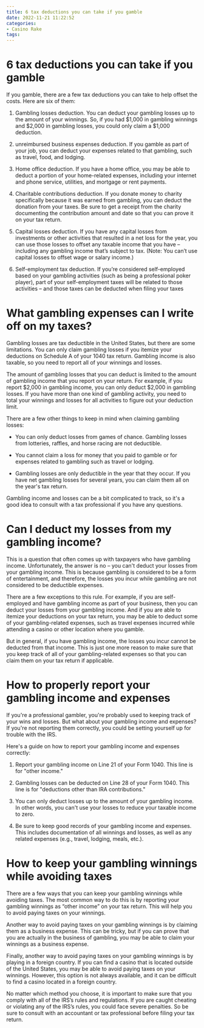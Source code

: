 ```yaml
---
title: 6 tax deductions you can take if you gamble
date: 2022-11-21 11:22:52
categories:
- Casino Rake
tags:
---
```



#  6 tax deductions you can take if you gamble

If you gamble, there are a few tax deductions you can take to help offset the costs. Here are six of them:

1. Gambling losses deduction. You can deduct your gambling losses up to the amount of your winnings. So, if you had $1,000 in gambling winnings and $2,000 in gambling losses, you could only claim a $1,000 deduction.

2. unreimbursed business expenses deduction. If you gamble as part of your job, you can deduct your expenses related to that gambling, such as travel, food, and lodging.

3. Home office deduction. If you have a home office, you may be able to deduct a portion of your home-related expenses, including your internet and phone service, utilities, and mortgage or rent payments.

4. Charitable contributions deduction. If you donate money to charity specifically because it was earned from gambling, you can deduct the donation from your taxes. Be sure to get a receipt from the charity documenting the contribution amount and date so that you can prove it on your tax return.

5. Capital losses deduction. If you have any capital losses from investments or other activities that resulted in a net loss for the year, you can use those losses to offset any taxable income that you have – including any gambling income that’s subject to tax. (Note: You can’t use capital losses to offset wage or salary income.)

6. Self-employment tax deduction. If you’re considered self-employed based on your gambling activities (such as being a professional poker player), part of your self-employment taxes will be related to those activities – and those taxes can be deducted when filing your taxes

#  What gambling expenses can I write off on my taxes?

Gambling losses are tax deductible in the United States, but there are some limitations. You can only claim gambling losses if you itemize your deductions on Schedule A of your 1040 tax return. Gambling income is also taxable, so you need to report all of your winnings and losses.

The amount of gambling losses that you can deduct is limited to the amount of gambling income that you report on your return. For example, if you report $2,000 in gambling income, you can only deduct $2,000 in gambling losses. If you have more than one kind of gambling activity, you need to total your winnings and losses for all activities to figure out your deduction limit.

There are a few other things to keep in mind when claiming gambling losses:

- You can only deduct losses from games of chance. Gambling losses from lotteries, raffles, and horse racing are not deductible.

- You cannot claim a loss for money that you paid to gamble or for expenses related to gambling such as travel or lodging.

- Gambling losses are only deductible in the year that they occur. If you have net gambling losses for several years, you can claim them all on the year's tax return.

Gambling income and losses can be a bit complicated to track, so it's a good idea to consult with a tax professional if you have any questions.

#  Can I deduct my losses from my gambling income?

This is a question that often comes up with taxpayers who have gambling income. Unfortunately, the answer is no – you can't deduct your losses from your gambling income. This is because gambling is considered to be a form of entertainment, and therefore, the losses you incur while gambling are not considered to be deductible expenses.

There are a few exceptions to this rule. For example, if you are self-employed and have gambling income as part of your business, then you can deduct your losses from your gambling income. And if you are able to itemize your deductions on your tax return, you may be able to deduct some of your gambling-related expenses, such as travel expenses incurred while attending a casino or other location where you gamble.

But in general, if you have gambling income, the losses you incur cannot be deducted from that income. This is just one more reason to make sure that you keep track of all of your gambling-related expenses so that you can claim them on your tax return if applicable.

#  How to properly report your gambling income and expenses 

If you're a professional gambler, you're probably used to keeping track of your wins and losses. But what about your gambling income and expenses? If you're not reporting them correctly, you could be setting yourself up for trouble with the IRS. 

Here's a guide on how to report your gambling income and expenses correctly: 

1. Report your gambling income on Line 21 of your Form 1040. This line is for "other income." 

2. Gambling losses can be deducted on Line 28 of your Form 1040. This line is for "deductions other than IRA contributions." 

3. You can only deduct losses up to the amount of your gambling income. In other words, you can't use your losses to reduce your taxable income to zero. 

4. Be sure to keep good records of your gambling income and expenses. This includes documentation of all winnings and losses, as well as any related expenses (e.g., travel, lodging, meals, etc.).

#  How to keep your gambling winnings while avoiding taxes

There are a few ways that you can keep your gambling winnings while avoiding taxes. The most common way to do this is by reporting your gambling winnings as “other income” on your tax return. This will help you to avoid paying taxes on your winnings.

Another way to avoid paying taxes on your gambling winnings is by claiming them as a business expense. This can be tricky, but if you can prove that you are actually in the business of gambling, you may be able to claim your winnings as a business expense.

Finally, another way to avoid paying taxes on your gambling winnings is by playing in a foreign country. If you can find a casino that is located outside of the United States, you may be able to avoid paying taxes on your winnings. However, this option is not always available, and it can be difficult to find a casino located in a foreign country.

No matter which method you choose, it is important to make sure that you comply with all of the IRS’s rules and regulations. If you are caught cheating or violating any of the IRS’s rules, you could face severe penalties. So be sure to consult with an accountant or tax professional before filing your tax return.